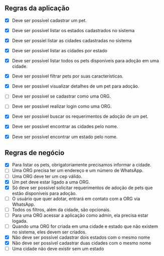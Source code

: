 ## Regras da aplicação
 - [x] Deve ser possível cadastrar um pet.
 - [x] Deve ser possível listar os estados cadastrados no sistema
 - [x] Deve ser possíel listar as cidades cadastradas no sistema
 - [x] Deve ser possível listar as cidades por estado
 
 - [x] Deve ser possível listar todos os pets disponíveis para adoção em uma cidade.
 - [x] Deve ser possível filtrar pets por suas características.
 - [x] Deve ser possível visualizar detalhes de um pet para adoção.
 - [ ] Deve ser possível se cadastrar como uma ORG.
 - [ ] Deve ser possível realizar login como uma ORG.
 - [x] Deve ser possível buscar os requerimentos de adoção de um pet.
 - [x] Deve ser possível encontrar as cidades pelo nome.
 - [x] Deve ser possível encontrar um estado pelo nome.

## Regras de negócio
 - [x] Para listar os pets, obrigatoriamente precisamos informar a cidade.
 - [ ] Uma ORG precisa ter um endereço e um número de WhatsApp.
 - [ ] Uma ORG deve ter um cep válido.
 - [x] Um pet deve estar ligado a uma ORG.
 - [x] Só deve ser possível solicitar requerimentos de adoção de pets que estão disponíveis para adoção.
 - [ ] O usuário que quer adotar, entrará em contato com a ORG via WhatsApp.
 - [ ] Todos os filtros, além da cidade, são opcionais.
 - [ ] Para uma ORG acessar a aplicação como admin, ela precisa estar logada.
 - [ ] Quando uma ORG for criada em uma cidade e estado que não existem no sistema, eles devem ser criados.
 - [X] Não deve ser possível cadastrar dois estados com o mesmo nome
 - [X] Não deve ser possível cadastrar duas cidades com o mesmo nome
 - [ ] Uma cidade não deve existir sem um estado